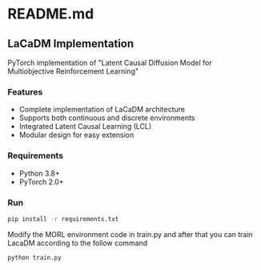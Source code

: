 # README.md

## LaCaDM Implementation

PyTorch implementation of "Latent Causal Diffusion Model for Multiobjective Reinforcement Learning"

### Features
- Complete implementation of LaCaDM architecture
- Supports both continuous and discrete environments
- Integrated Latent Causal Learning (LCL)
- Modular design for easy extension

### Requirements
- Python 3.8+
- PyTorch 2.0+

### Run
```bash
pip install -r requirements.txt
```
Modify the MORL environment code in train.py and after that you can train LacaDM according to the follow command

```bash
python train.py
```
